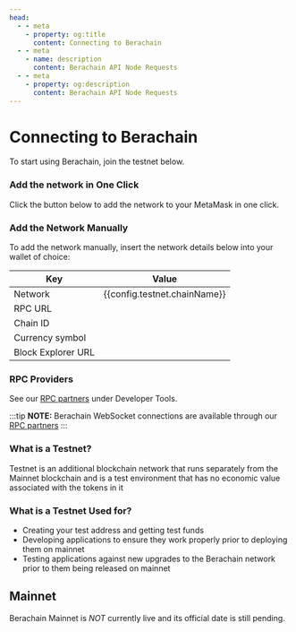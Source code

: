 ```yaml
---
head:
  - - meta
    - property: og:title
      content: Connecting to Berachain
  - - meta
    - name: description
      content: Berachain API Node Requests
  - - meta
    - property: og:description
      content: Berachain API Node Requests
---
```


<script setup>
  import config from '@berachain/config/constants.json';
  import AddNetwork from '@berachain/ui/AddNetwork';
  import CopyToClipboard from '@berachain/ui/CopyToClipboard';
</script>

# Connecting to Berachain

To start using Berachain, join the testnet below.

### Add the network in One Click

Click the button below to add the network to your MetaMask in one click.

<ClientOnly>
  <AddNetwork
    :chainId="config.testnet.chainId"
    :chainName="config.testnet.chainName"
    :nativeCurrencyName="config.testnet.currencyName"
    :nativeCurrencySymbol="config.testnet.currencySymbol"
    :nativeCurrencyDecimals="config.testnet.decimals"
    :rpcUrl="config.testnet.rpcUrl"
    :blockExplorerUrl="config.testnet.dapps.beratrail.url"
  />
</ClientOnly>

### Add the Network Manually

To add the network manually, insert the network details below into your wallet of choice:

| Key                | Value                                                                                   |
| ------------------ | --------------------------------------------------------------------------------------- |
| Network            | {{config.testnet.chainName}}                                                            |
| RPC URL            | <ClientOnly><CopyToClipboard :text="config.testnet.rpcUrl" /></ClientOnly>              |
| Chain ID           | <ClientOnly><CopyToClipboard :text="config.testnet.chainId" /></ClientOnly>             |
| Currency symbol    | <ClientOnly><CopyToClipboard :text="config.testnet.currencySymbol" /></ClientOnly>      |
| Block Explorer URL | <ClientOnly><CopyToClipboard :text="config.testnet.dapps.beratrail.url" /></ClientOnly> |

### RPC Providers

See our [RPC partners](/developers/developer-tools#rpc-providers) under Developer Tools.

:::tip
**NOTE:** Berachain WebSocket connections are available through our [RPC partners](/developers/developer-tools#rpc-providers)
:::

### What is a Testnet?

Testnet is an additional blockchain network that runs separately from the Mainnet blockchain and is a test environment that has no economic value associated with the tokens in it

### What is a Testnet Used for?

- Creating your test address and getting test funds
- Developing applications to ensure they work properly prior to deploying them on mainnet
- Testing applications against new upgrades to the Berachain network prior to them being released on mainnet

## Mainnet

Berachain Mainnet is _NOT_ currently live and its official date is still pending.
